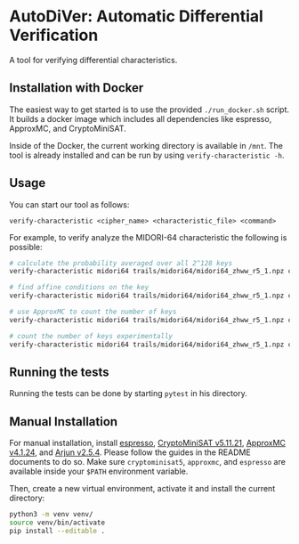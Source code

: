 # AutoDiVer: Automatic Differential Verification

A tool for verifying differential characteristics.


## Installation with Docker

The easiest way to get started is to use the provided `./run_docker.sh` script.
It builds a docker image which includes all dependencies like espresso, ApproxMC, and CryptoMiniSAT.

Inside of the Docker, the current working directory is available in `/mnt`.
The tool is already installed and can be run by using `verify-characteristic -h`.


## Usage

You can start our tool as follows:
```
verify-characteristic <cipher_name> <characteristic_file> <command>
```

For example, to verify analyze the MIDORI-64 characteristic the following is possible:

```bash
# calculate the probability averaged over all 2^128 keys
verify-characteristic midori64 trails/midori64/midori64_zhww_r5_1.npz count-prob

# find affine conditions on the key
verify-characteristic midori64 trails/midori64/midori64_zhww_r5_1.npz count-tweakeys-lin

# use ApproxMC to count the number of keys
verify-characteristic midori64 trails/midori64/midori64_zhww_r5_1.npz count-tweakeys

# count the number of keys experimentally
verify-characteristic midori64 trails/midori64/midori64_zhww_r5_1.npz count-tweakeys-sat
```


## Running the tests

Running the tests can be done by starting `pytest` in his directory.


## Manual Installation

For manual installation, install [espresso](https://github.com/classabbyamp/espresso-logic), [CryptoMiniSAT v5.11.21](), [ApproxMC v4.1.24](https://github.com/meelgroup/approxmc), and [Arjun v2.5.4](https://github.com/meelgroup/arjun).
Please follow the guides in the README documents to do so.
Make sure `cryptominisat5`, `approxmc`, and `espresso` are available inside your `$PATH` environment variable.

Then, create a new virtual environment, activate it and install the current directory:
```bash
python3 -m venv venv/
source venv/bin/activate
pip install --editable .
```
